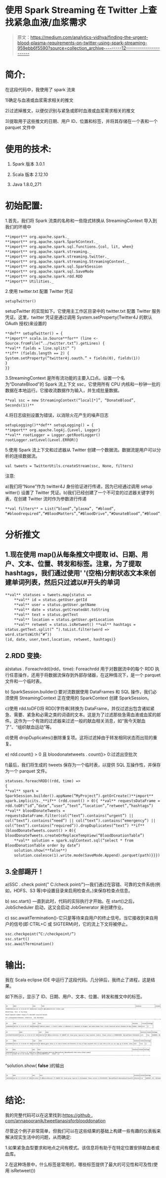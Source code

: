 # 使用 Spark Streaming 在 Twitter 上查找紧急血液/血浆需求

> 原文：<https://medium.com/analytics-vidhya/finding-the-urgent-blood-plasma-requirements-on-twitter-using-spark-streaming-959ebb6f5590?source=collection_archive---------12----------------------->

# 简介:

在这段代码中，我使用了 spark 流来

1)确定与血液或血浆需求相关的推文

2)过滤掉推文，以便仅识别与紧急或即时血液或血浆需求相关的推文

3)提取用于这些推文的日期、用户 ID、位置和标签，并将其存储在一个表和一个 parquet 文件中

# 使用的技术:

1) Spark 版本 3.0.1

2) Scala 版本 2.12.10

3) Java 1.8.0_271

# 初始配置:

1.首先，我们将 Spark 流类的名称和一些隐式转换从 StreamingContext 导入到我们的环境中

```
**import** org.apache.spark._
**import** org.apache.spark.SparkContext._
**import** org.apache.spark.sql.functions.{col, lit, when}
**import** org.apache.spark.streaming._
**import** org.apache.spark.streaming.twitter._
**import** org.apache.spark.streaming.StreamingContext._
**import** org.apache.spark.sql.SparkSession
**import** org.apache.spark.sql.SaveMode
**import** org.apache.spark.rdd.RDD
**import** Utilities._
```

2.使用 twitter.txt 配置 Twitter 凭证

```
setupTwitter()
```

setupTwitter 的实现如下。它使用主工作区目录中的 twitter.txt 配置 Twitter 服务凭证。这里，twitter 凭证是通过调用 System.setProperty(Twitter4J 的默认 OAuth 授权)来设置的

```
**def** setupTwitter() = {
**import** scala.io.Source**for** (line <- Source.fromFile(“../twitter.txt”).getLines) {
**val** fields = line.split(“ “)
**if** (fields.length == 2) {
System.setProperty(“twitter4j.oauth.” + fields(0), fields(1))
}
}}
```

3.StreamingContext 是所有流功能的主要入口点。设置一个名为“DonateBlood”的 Spark 流上下文 ssc，它使用所有 CPU 内核和一秒钟一批的数据在本地运行。它接收流数据作为输入，并生成批量数据。

```
**val ssc = new StreamingContext(“local[*]”, “DonateBlood”, Seconds(1))**
```

4.将日志级别设置为错误，以消除火花产生的噪声日志

```
setupLogging()**def** setupLogging() = {
**import** org.apache.log4j.{Level, Logger}
**val** rootLogger = Logger.getRootLogger()
rootLogger.setLevel(Level.ERROR)}
```

5.使用 Spark 流上下文和过滤器从 Twitter 创建一个数据流。数据流是用户可以分析的连续数据流。

```
val tweets = TwitterUtils.createStream(ssc, None, filters)
```

注意:

a)我们将“None”作为 twitter4J 身份验证进行传递，因为已经通过调用 setup witter()
设置了 Twitter 凭证。b)我们已经创建了一个不可变的过滤器关键字列表，在创建 Twitter 流时作为参数进行传递

```
**val filters** = List(“blood”,”plasma”, “#blood”, “#bloodrequired”,”#BloodMatters”,”#BloodDrive”,”#DonateBlood”,”#Blood”,”#NeedBlood”)
```

# 分析推文

## 1.现在使用 map()从每条推文中提取 id、日期、用户、文本、位置、转发和标签。注意，为了提取 hashtags，我们通过使用' '(空格)分割状态文本来创建单词列表，然后只过滤以#开头的单词

```
**val** statuses = tweets.map{status =>
    **val** id = status.getUser.getId
    **val** user = status.getUser.getName
    **val** date = status.getCreatedAt.toString
    **val** text = status.getText
    **val** location = status.getUser.getLocation
    **val** retweet = status.isRetweet() **val** hashtags = status.getText.split(“ “).toList.filter(word =>   word.startsWith(“#”))
(id, date, user,text,location, retweet, hashtags)}
```

## 2.RDD 变换:

a)status . Foreachrdd((rdd，time): Foreachrdd 用于对数据流中的每个 RDD 执行任意操作，还用于将数据流保存到外部存储器，在这种情况下，是一个 parquet 文件和一个临时表。

b) SparkSession.builder():要对流数据使用 DataFrames 和 SQL 操作，我们必须使用 StreamingContext 正在使用的 SparkContext 创建 SparkSession。

c)使用 rdd.toDF()将 RDD[字符串]转换为 DataFrame，并仅过滤出包含诸如紧急、需要、紧急和必需之类的词语的文本。这是为了过滤那些急需血液或血浆的邮件。这作为一个有效的过滤器来过滤一般的献血相关消息，如“我今天献血了”、“组织献血运动”等。

d)使用 dropDuplicates()删除重复项。这将过滤掉由于转发相同状态而出现的重复。

e) rdd.count() > 0 且 bloodonatetweets . count()> 0:过滤出空批次

f)最后，我们将生成的 tweets 保存为一个临时表，以提供 SQL 互操作性，并保存为一个 parquet 文件。

```
statuses.foreachRDD((rdd, time) =>
{
**val** spark = SparkSession.builder().appName(“MyProject”).getOrCreate()**import** spark.implicits._**if** (rdd.count() > 0){ **val** requestsDataFrame =    rdd.toDF(“id”,”date”,”user”,”text”,”location”,”retweet”,”hashtags”) **val** bloodDonateTweets = requestsDataFrame.filter(col(“text”).contains(“urgent”) || col(“text”).contains(“need”) || col(“text”).contains(“emergency”) || col(“text”).contains(“required”)).dropDuplicates(“text”) **if** (bloodDonateTweets.count() > 0){       bloodDonateTweets.createOrReplaceTempView(“BloodDonationTable”)
    **val** solution = spark.sqlContext.sql(“select * from BloodDonationTable order by date”)
    solution.show(**false**)
    solution.coalesce(1).write.mode(SaveMode.Append).parquet(path)}}})
```

## 3.全部踢开！

a)SSC . check point(" C:/check point/")—我们通过在容错、可靠的文件系统(例如，HDFS、S3 等)中设置目录来启用检查点。)来保存检查点信息。

b) ssc.start() —直到此时，代码的实际执行才开始。在 start()之后，JobScheduler 启动，这又会启动 JobGenerator 来创建作业。

c) ssc.awaitTermination()-它只是等待来自用户的终止信号。当它接收到来自用户的信号(即 CTRL+C 或 SIGTERM)时，它的流上下文将被停止。

```
ssc.checkpoint(“C:/checkpoint/”)
ssc.start()
ssc.awaitTermination()
```

# 输出:

我在 Scala eclipse IDE 中运行了这段代码。几分钟后，我终止了进程，这是结果。

如下所示，显示了 ID、日期、用户、文本、位置、转发和推文中的标签。

![](img/6fbcd62893306fdd2a466b08727ac1da.png)

“solution.show( **false** )的输出

![](img/1f991f816ee16f1278e61db4d0253b84.png)

# 结论:

我的完整代码可以在这里找到:[https://github . com/annapooranik/tweetlanasisforblooddonation](https://github.com/annapooranik/TweetAnalysisForBloodDonation)

尽管这个例子非常简单，但我们可以在这些结果的基础上构建一些有趣的仪表板来解决现实生活中的问题，从而确定:

1.如果紧急血型要求和地点之间有模式。该信息将有助于在特定位置安排献血者或血库。

2.在这种场景中，什么标签是常用的，哪些标签提供了最大的可见性和可及性(使用 isRetweet())